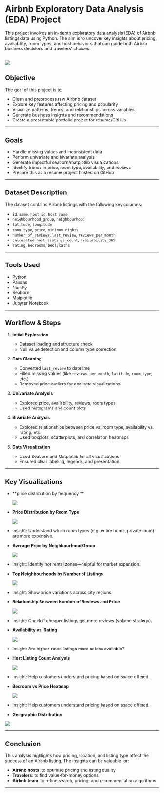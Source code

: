 # Airbnb Exploratory Data Analysis (EDA) Project

This project involves an in-depth exploratory data analysis (EDA) of Airbnb listings data using Python. The aim is to uncover key insights about pricing, availability, room types, and host behaviors that can guide both Airbnb business decisions and travelers' choices.

![](https://github.com/iqbal-hasan291/airbnb_data_analysis-Python-/blob/c1fc59a26a484f33701b8a0ec3ebd64ff3d02f37/AirBnB_image.webp)
---

## Objective

The goal of this project is to:
- Clean and preprocess raw Airbnb dataset
- Explore key features affecting pricing and popularity
- Visualize patterns, trends, and relationships across variables
- Generate business insights and recommendations
- Create a presentable portfolio project for resume/GitHub

---

## Goals

- Handle missing values and inconsistent data
- Perform univariate and bivariate analysis
- Generate impactful seaborn/matplotlib visualizations
- Identify trends in price, room type, availability, and reviews
- Prepare this as a resume project hosted on GitHub

---

## Dataset Description

The dataset contains Airbnb listings with the following key columns:
- `id`, `name`, `host_id`, `host_name`
- `neighbourhood_group`, `neighbourhood`
- `latitude`, `longitude`
- `room_type`, `price`, `minimum_nights`
- `number_of_reviews`, `last_review`, `reviews_per_month`
- `calculated_host_listings_count`, `availability_365`
- `rating`, `bedrooms`, `beds`, `baths`


---

## Tools Used

- Python 
- Pandas
- NumPy
- Seaborn
- Matplotlib
- Jupyter Notebook

---

## Workflow & Steps

1. **Initial Exploration**
   - Dataset loading and structure check
   - Null value detection and column type correction

2. **Data Cleaning**
   - Converted `last_review` to datetime
   - Filled missing values (like `reviews_per_month`, `latitude`, `room_type`, etc.)
   - Removed price outliers for accurate visualizations

3. **Univariate Analysis**
   - Explored price, availability, reviews, room types
   - Used histograms and count plots

4. **Bivariate Analysis**
   - Explored relationships between price vs. room type, availability vs. rating, etc.
   - Used boxplots, scatterplots, and correlation heatmaps

5. **Data Visualization**
   - Used Seaborn and Matplotlib for all visualizations
   - Ensured clear labeling, legends, and presentation

---

## Key Visualizations

-  **price distribution by frequency **
 
   ![](https://github.com/iqbal-hasan291/airbnb_data_analysis-Python-/blob/08966c1cf2d6d2ca6dfabe0dd9f6c5c2622f9206/image/image_1.png)
   
-  **Price Distribution by Room Type**
  
   ![](https://github.com/iqbal-hasan291/airbnb_data_analysis-Python-/blob/08966c1cf2d6d2ca6dfabe0dd9f6c5c2622f9206/image/image_2.png)
   
-  Insight: Understand which room types (e.g. entire home, private room) are more expensive.
  
-  **Average Price by Neighbourhood Group**
  
   ![](https://github.com/iqbal-hasan291/airbnb_data_analysis-Python-/blob/08966c1cf2d6d2ca6dfabe0dd9f6c5c2622f9206/image/image_3.png)
   
-  Insight: Identify hot rental zones—helpful for market expansion.
  
-  **Top Neighbourhoods by Number of Listings**
   
   ![](https://github.com/iqbal-hasan291/airbnb_data_analysis-Python-/blob/08966c1cf2d6d2ca6dfabe0dd9f6c5c2622f9206/image/image_4.png)
  
-  Insight: Show price variations across city regions.
  
-  **Relationship Between Number of Reviews and Price**
  
   ![](https://github.com/iqbal-hasan291/airbnb_data_analysis-Python-/blob/08966c1cf2d6d2ca6dfabe0dd9f6c5c2622f9206/image/image_5.png)
  
-  Insight: Check if cheaper listings get more reviews (volume strategy).
  
-  **Availability vs. Rating**
   
   ![]( https://github.com/iqbal-hasan291/airbnb_data_analysis-Python-/blob/08966c1cf2d6d2ca6dfabe0dd9f6c5c2622f9206/image/image_6.png)
   
-  Insight: Are higher-rated listings more or less available?
   
-  **Host Listing Count Analysis**
  
   ![](https://github.com/iqbal-hasan291/airbnb_data_analysis-Python-/blob/08966c1cf2d6d2ca6dfabe0dd9f6c5c2622f9206/image/image_7.png)
  
- Insight: Help customers understand pricing based on space offered.

-  **Bedroom vs Price Heatmap**
  
   ![](https://github.com/iqbal-hasan291/airbnb_data_analysis-Python-/blob/08966c1cf2d6d2ca6dfabe0dd9f6c5c2622f9206/image/image_8.png)
  
-  Insight: Help customers understand pricing based on space offered.
  
-  **Geographic Distribution**
  
  ![](https://github.com/iqbal-hasan291/airbnb_data_analysis-Python-/blob/08966c1cf2d6d2ca6dfabe0dd9f6c5c2622f9206/image/image_9.png) 

---

## Conclusion

This analysis highlights how pricing, location, and listing type affect the success of an Airbnb listing. The insights can be valuable for:
- **Airbnb hosts**: to optimize pricing and listing quality
- **Travelers**: to find value-for-money options
- **Airbnb team**: to refine search, pricing, and recommendation algorithms

---





